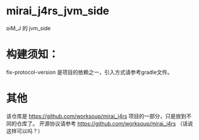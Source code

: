 # mirai_j4rs_jvm_side
ɒiM_J 的 jvm_side
# 构建须知：
fix-protocol-version 是项目的依赖之一，引入方式请参考gradle文件。
# 其他
该仓库是 https://github.com/worksoup/mirai_j4rs 项目的一部分，只是放到不同的仓库了。
开源协议请参考 https://github.com/worksoup/mirai_j4rs
（话说这样可以吗？）
